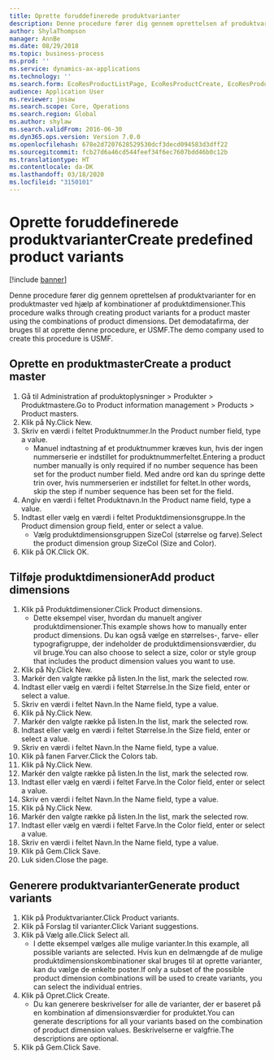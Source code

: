 ```yaml
---
title: Oprette foruddefinerede produktvarianter
description: Denne procedure fører dig gennem oprettelsen af produktvarianter for en produktmaster ved hjælp af kombinationer af produktdimensioner.
author: ShylaThompson
manager: AnnBe
ms.date: 08/29/2018
ms.topic: business-process
ms.prod: ''
ms.service: dynamics-ax-applications
ms.technology: ''
ms.search.form: EcoResProductListPage, EcoResProductCreate, EcoResProductDetails, EcoResProductMasterDimension, EcoResProductVariants, EcoResProductVariantSuggestions
audience: Application User
ms.reviewer: josaw
ms.search.scope: Core, Operations
ms.search.region: Global
ms.author: shylaw
ms.search.validFrom: 2016-06-30
ms.dyn365.ops.version: Version 7.0.0
ms.openlocfilehash: 678e2d7207628529530dcf3decd094583d3dff22
ms.sourcegitcommit: fcb27d6a46cd544feef34f6ec7607bdd46b0c12b
ms.translationtype: HT
ms.contentlocale: da-DK
ms.lasthandoff: 03/18/2020
ms.locfileid: "3150101"
---
```

# <a name="create-predefined-product-variants"></a><span data-ttu-id="220ef-103">Oprette foruddefinerede produktvarianter</span><span class="sxs-lookup"><span data-stu-id="220ef-103">Create predefined product variants</span></span>

[!include [banner](../../includes/banner.md)]

<span data-ttu-id="220ef-104">Denne procedure fører dig gennem oprettelsen af produktvarianter for en produktmaster ved hjælp af kombinationer af produktdimensioner.</span><span class="sxs-lookup"><span data-stu-id="220ef-104">This procedure walks through creating product variants for a product master using the combinations of product dimensions.</span></span> <span data-ttu-id="220ef-105">Det demodatafirma, der bruges til at oprette denne procedure, er USMF.</span><span class="sxs-lookup"><span data-stu-id="220ef-105">The demo company used to create this procedure is USMF.</span></span>


## <a name="create-a-product-master"></a><span data-ttu-id="220ef-106">Oprette en produktmaster</span><span class="sxs-lookup"><span data-stu-id="220ef-106">Create a product master</span></span>
1. <span data-ttu-id="220ef-107">Gå til Administration af produktoplysninger > Produkter > Produktmastere.</span><span class="sxs-lookup"><span data-stu-id="220ef-107">Go to Product information management > Products > Product masters.</span></span>
2. <span data-ttu-id="220ef-108">Klik på Ny.</span><span class="sxs-lookup"><span data-stu-id="220ef-108">Click New.</span></span>
3. <span data-ttu-id="220ef-109">Skriv en værdi i feltet Produktnummer.</span><span class="sxs-lookup"><span data-stu-id="220ef-109">In the Product number field, type a value.</span></span>
    * <span data-ttu-id="220ef-110">Manuel indtastning af et produktnummer kræves kun, hvis der ingen nummerserie er indstillet for produktnummerfeltet.</span><span class="sxs-lookup"><span data-stu-id="220ef-110">Entering a product number manually is only required if no number sequence has been set for the product number field.</span></span> <span data-ttu-id="220ef-111">Med andre ord kan du springe dette trin over, hvis nummerserien er indstillet for feltet.</span><span class="sxs-lookup"><span data-stu-id="220ef-111">In other words, skip the step if number sequence has been set for the field.</span></span>  
4. <span data-ttu-id="220ef-112">Angiv en værdi i feltet Produktnavn.</span><span class="sxs-lookup"><span data-stu-id="220ef-112">In the Product name field, type a value.</span></span>
5. <span data-ttu-id="220ef-113">Indtast eller vælg en værdi i feltet Produktdimensionsgruppe.</span><span class="sxs-lookup"><span data-stu-id="220ef-113">In the Product dimension group field, enter or select a value.</span></span>
    * <span data-ttu-id="220ef-114">Vælg produktdimensionsgruppen SizeCol (størrelse og farve).</span><span class="sxs-lookup"><span data-stu-id="220ef-114">Select the product dimension group SizeCol (Size and Color).</span></span>  
6. <span data-ttu-id="220ef-115">Klik på OK.</span><span class="sxs-lookup"><span data-stu-id="220ef-115">Click OK.</span></span>

## <a name="add-product-dimensions"></a><span data-ttu-id="220ef-116">Tilføje produktdimensioner</span><span class="sxs-lookup"><span data-stu-id="220ef-116">Add product dimensions</span></span>
1. <span data-ttu-id="220ef-117">Klik på Produktdimensioner.</span><span class="sxs-lookup"><span data-stu-id="220ef-117">Click Product dimensions.</span></span>
    * <span data-ttu-id="220ef-118">Dette eksempel viser, hvordan du manuelt angiver produktdimensioner.</span><span class="sxs-lookup"><span data-stu-id="220ef-118">This example shows how to manually enter product dimensions.</span></span> <span data-ttu-id="220ef-119">Du kan også vælge en størrelses-, farve- eller typografigruppe, der indeholder de produktdimensionsværdier, du vil bruge.</span><span class="sxs-lookup"><span data-stu-id="220ef-119">You can also choose to select a size, color or style group that includes the product dimension values you want to use.</span></span>  
2. <span data-ttu-id="220ef-120">Klik på Ny.</span><span class="sxs-lookup"><span data-stu-id="220ef-120">Click New.</span></span>
3. <span data-ttu-id="220ef-121">Markér den valgte række på listen.</span><span class="sxs-lookup"><span data-stu-id="220ef-121">In the list, mark the selected row.</span></span>
4. <span data-ttu-id="220ef-122">Indtast eller vælg en værdi i feltet Størrelse.</span><span class="sxs-lookup"><span data-stu-id="220ef-122">In the Size field, enter or select a value.</span></span>
5. <span data-ttu-id="220ef-123">Skriv en værdi i feltet Navn.</span><span class="sxs-lookup"><span data-stu-id="220ef-123">In the Name field, type a value.</span></span>
6. <span data-ttu-id="220ef-124">Klik på Ny.</span><span class="sxs-lookup"><span data-stu-id="220ef-124">Click New.</span></span>
7. <span data-ttu-id="220ef-125">Markér den valgte række på listen.</span><span class="sxs-lookup"><span data-stu-id="220ef-125">In the list, mark the selected row.</span></span>
8. <span data-ttu-id="220ef-126">Indtast eller vælg en værdi i feltet Størrelse.</span><span class="sxs-lookup"><span data-stu-id="220ef-126">In the Size field, enter or select a value.</span></span>
9. <span data-ttu-id="220ef-127">Skriv en værdi i feltet Navn.</span><span class="sxs-lookup"><span data-stu-id="220ef-127">In the Name field, type a value.</span></span>
10. <span data-ttu-id="220ef-128">Klik på fanen Farver.</span><span class="sxs-lookup"><span data-stu-id="220ef-128">Click the Colors tab.</span></span>
11. <span data-ttu-id="220ef-129">Klik på Ny.</span><span class="sxs-lookup"><span data-stu-id="220ef-129">Click New.</span></span>
12. <span data-ttu-id="220ef-130">Markér den valgte række på listen.</span><span class="sxs-lookup"><span data-stu-id="220ef-130">In the list, mark the selected row.</span></span>
13. <span data-ttu-id="220ef-131">Indtast eller vælg en værdi i feltet Farve.</span><span class="sxs-lookup"><span data-stu-id="220ef-131">In the Color field, enter or select a value.</span></span>
14. <span data-ttu-id="220ef-132">Skriv en værdi i feltet Navn.</span><span class="sxs-lookup"><span data-stu-id="220ef-132">In the Name field, type a value.</span></span>
15. <span data-ttu-id="220ef-133">Klik på Ny.</span><span class="sxs-lookup"><span data-stu-id="220ef-133">Click New.</span></span>
16. <span data-ttu-id="220ef-134">Markér den valgte række på listen.</span><span class="sxs-lookup"><span data-stu-id="220ef-134">In the list, mark the selected row.</span></span>
17. <span data-ttu-id="220ef-135">Indtast eller vælg en værdi i feltet Farve.</span><span class="sxs-lookup"><span data-stu-id="220ef-135">In the Color field, enter or select a value.</span></span>
18. <span data-ttu-id="220ef-136">Skriv en værdi i feltet Navn.</span><span class="sxs-lookup"><span data-stu-id="220ef-136">In the Name field, type a value.</span></span>
19. <span data-ttu-id="220ef-137">Klik på Gem.</span><span class="sxs-lookup"><span data-stu-id="220ef-137">Click Save.</span></span>
20. <span data-ttu-id="220ef-138">Luk siden.</span><span class="sxs-lookup"><span data-stu-id="220ef-138">Close the page.</span></span>

## <a name="generate-product-variants"></a><span data-ttu-id="220ef-139">Generere produktvarianter</span><span class="sxs-lookup"><span data-stu-id="220ef-139">Generate product variants</span></span>
1. <span data-ttu-id="220ef-140">Klik på Produktvarianter.</span><span class="sxs-lookup"><span data-stu-id="220ef-140">Click Product variants.</span></span>
2. <span data-ttu-id="220ef-141">Klik på Forslag til varianter.</span><span class="sxs-lookup"><span data-stu-id="220ef-141">Click Variant suggestions.</span></span>
3. <span data-ttu-id="220ef-142">Klik på Vælg alle.</span><span class="sxs-lookup"><span data-stu-id="220ef-142">Click Select all.</span></span>
    * <span data-ttu-id="220ef-143">I dette eksempel vælges alle mulige varianter.</span><span class="sxs-lookup"><span data-stu-id="220ef-143">In this example, all possible variants are selected.</span></span> <span data-ttu-id="220ef-144">Hvis kun en delmængde af de mulige produktdimensionskombinationer skal bruges til at oprette varianter, kan du vælge de enkelte poster.</span><span class="sxs-lookup"><span data-stu-id="220ef-144">If only a subset of the possible product dimension combinations will be used to create variants, you can select the individual entries.</span></span>  
4. <span data-ttu-id="220ef-145">Klik på Opret.</span><span class="sxs-lookup"><span data-stu-id="220ef-145">Click Create.</span></span>
    * <span data-ttu-id="220ef-146">Du kan generere beskrivelser for alle de varianter, der er baseret på en kombination af dimensionsværdier for produktet.</span><span class="sxs-lookup"><span data-stu-id="220ef-146">You can generate descriptions for all your variants based on the combination of product dimension values.</span></span> <span data-ttu-id="220ef-147">Beskrivelserne er valgfrie.</span><span class="sxs-lookup"><span data-stu-id="220ef-147">The descriptions are optional.</span></span>  
5. <span data-ttu-id="220ef-148">Klik på Gem.</span><span class="sxs-lookup"><span data-stu-id="220ef-148">Click Save.</span></span>

